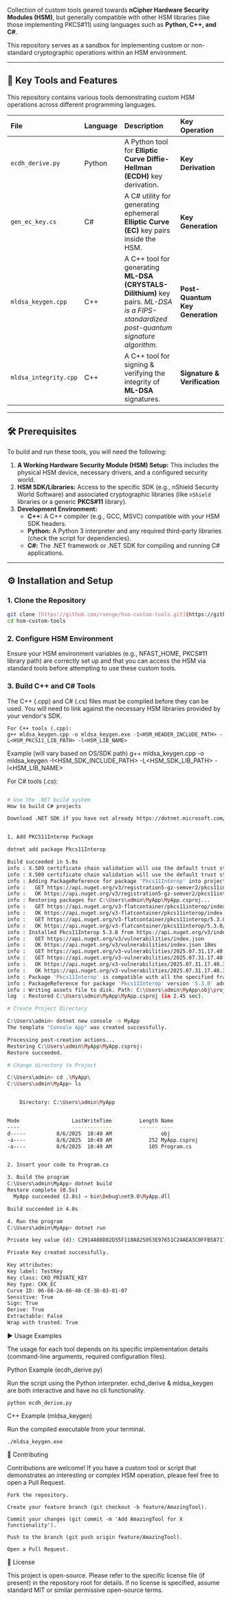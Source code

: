 Collection of custom tools geared towards **nCipher Hardware Security Modules (HSM)**, but generally compatible with other HSM libraries (like those implementing PKCS#11) using languages such as **Python, C++, and C#**.

This repository serves as a sandbox for implementing custom or non-standard cryptographic operations within an HSM environment.

***

## 🚀 Key Tools and Features

This repository contains various tools demonstrating custom HSM operations across different programming languages.

| File | Language | Description | Key Operation |
| :--- | :--- | :--- | :--- |
| `ecdh_derive.py` | Python | A Python tool for **Elliptic Curve Diffie-Hellman (ECDH)** key derivation. | **Key Derivation** |
| `gen_ec_key.cs` | C# | A C# utility for generating ephemeral **Elliptic Curve (EC)** key pairs inside the HSM. | **Key Generation** |
| `mldsa_keygen.cpp` | C++ | A C++ tool for generating **ML-DSA (CRYSTALS-Dilithium)** key pairs. *ML-DSA is a FIPS-standardized post-quantum signature algorithm.* | **Post-Quantum Key Generation** |
| `mldsa_integrity.cpp` | C++ | A C++ tool for signing & verifying the integrity of **ML-DSA** signatures. | **Signature & Verification** |

***

## 🛠️ Prerequisites

To build and run these tools, you will need the following:

1.  **A Working Hardware Security Module (HSM) Setup:** This includes the physical HSM device, necessary drivers, and a configured security world.
2.  **HSM SDK/Libraries:** Access to the specific SDK (e.g., nShield Security World Software) and associated cryptographic libraries (like `nShield` libraries or a generic **PKCS#11** library).
3.  **Development Environment:**
    * **C++:** A C++ compiler (e.g., GCC, MSVC) compatible with your HSM SDK headers.
    * **Python:** A Python 3 interpreter and any required third-party libraries (check the script for dependencies).
    * **C#:** The .NET framework or .NET SDK for compiling and running C# applications.

***

## ⚙️ Installation and Setup

### 1. Clone the Repository

```bash
git clone [https://github.com/rvenge/hsm-custom-tools.git](https://github.com/rvenge/hsm-custom-tools.git)
cd hsm-custom-tools
```
### 2. Configure HSM Environment

Ensure your HSM environment variables (e.g., NFAST_HOME, PKCS#11 library path) are correctly set up and that you can access the HSM via standard tools before attempting to use these custom tools.

### 3. Build C++ and C# Tools

The C++ (.cpp) and C# (.cs) files must be compiled before they can be used. You will need to link against the necessary HSM libraries provided by your vendor's SDK.

    For C++ tools (.cpp):
    g++ mldsa_keygen.cpp -o mldsa_keygen.exe -I<HSM_HEADER_INCLUDE_PATH> -L<HSM_PKCS11_LIB_PATH> -l<HSM_LIB_NAME>

Example (will vary based on OS/SDK path)
g++ mldsa_keygen.cpp -o mldsa_keygen -I<HSM_SDK_INCLUDE_PATH> -L<HSM_SDK_LIB_PATH> -l<HSM_LIB_NAME>

For C# tools (.cs):
```bash

# Use the .NET build system
How to build C# projects

Download .NET SDK if you have not already https://dotnet.microsoft.com/en-us/download


1. Add PKCS11Interop Package 

dotnet add package Pkcs11Interop

Build succeeded in 5.0s
info : X.509 certificate chain validation will use the default trust store selected by .NET for code signing.
info : X.509 certificate chain validation will use the default trust store selected by .NET for timestamping.
info : Adding PackageReference for package 'Pkcs11Interop' into project 'C:\Users\admin\MyApp\MyApp.csproj'.
info :   GET https://api.nuget.org/v3/registration5-gz-semver2/pkcs11interop/index.json
info :   OK https://api.nuget.org/v3/registration5-gz-semver2/pkcs11interop/index.json 421ms
info : Restoring packages for C:\Users\admin\MyApp\MyApp.csproj...
info :   GET https://api.nuget.org/v3-flatcontainer/pkcs11interop/index.json
info :   OK https://api.nuget.org/v3-flatcontainer/pkcs11interop/index.json 113ms
info :   GET https://api.nuget.org/v3-flatcontainer/pkcs11interop/5.3.0/pkcs11interop.5.3.0.nupkg
info :   OK https://api.nuget.org/v3-flatcontainer/pkcs11interop/5.3.0/pkcs11interop.5.3.0.nupkg 81ms
info : Installed Pkcs11Interop 5.3.0 from https://api.nuget.org/v3/index.json to C:\Users\admin\.nuget\packages\pkcs11interop\5.3.0 with content hash NnnD5CheO5d0ZTP/clt7XCjUy+FraxZv0hVP0GWSvry8jH4IrLifta04M9cjITr0EzKshG4qnFu2pdZZfhjttA==.
info :   GET https://api.nuget.org/v3/vulnerabilities/index.json
info :   OK https://api.nuget.org/v3/vulnerabilities/index.json 18ms
info :   GET https://api.nuget.org/v3-vulnerabilities/2025.07.31.17.40.39/vulnerability.base.json
info :   GET https://api.nuget.org/v3-vulnerabilities/2025.07.31.17.40.39/2025.08.06.11.41.03/vulnerability.update.json
info :   OK https://api.nuget.org/v3-vulnerabilities/2025.07.31.17.40.39/vulnerability.base.json 42ms
info :   OK https://api.nuget.org/v3-vulnerabilities/2025.07.31.17.40.39/2025.08.06.11.41.03/vulnerability.update.json 70ms
info : Package 'Pkcs11Interop' is compatible with all the specified frameworks in project 'C:\Users\admin\MyApp\MyApp.csproj'.
info : PackageReference for package 'Pkcs11Interop' version '5.3.0' added to file 'C:\Users\admin\MyApp\MyApp.csproj'.
info : Writing assets file to disk. Path: C:\Users\admin\MyApp\obj\project.assets.json
log  : Restored C:\Users\admin\MyApp\MyApp.csproj (in 2.45 sec).

# Create Project Directory 

C:\Users\admin> dotnet new console -o MyApp
The template "Console App" was created successfully.

Processing post-creation actions...
Restoring C:\Users\admin\MyApp\MyApp.csproj:
Restore succeeded.

# Change directory to Project

C:\Users\admin> cd .\MyApp\
C:\Users\admin\MyApp> ls


    Directory: C:\Users\admin\MyApp


Mode                 LastWriteTime         Length Name
----                 -------------         ------ ----
d-----          8/6/2025  10:49 AM                obj
-a----          8/6/2025  10:49 AM            252 MyApp.csproj
-a----          8/6/2025  10:49 AM            105 Program.cs


2. Insert your code to Program.cs

3. Build the program 
C:\Users\admin\MyApp> dotnet build
Restore complete (0.5s)
  MyApp succeeded (2.8s) → bin\Debug\net9.0\MyApp.dll

Build succeeded in 4.0s

4. Run the program 
C:\Users\admin\MyApp> dotnet run

Private key value (d): C2914A08D82D55F110A825053E97651C24AEA3C0FFB587176AEB6C30AE292BC7

Private Key created successfully.

Key attributes:
Key label: TestKey
Key class: CKO_PRIVATE_KEY
Key type: CKK_EC
Curve ID: 06-08-2A-86-48-CE-3D-03-01-07
Sensitive: True
Sign: True
Derive: True
Extractable: False
Wrap with trusted: True
```

▶️ Usage Examples

The usage for each tool depends on its specific implementation details (command-line arguments, required configuration files).

Python Example (ecdh_derive.py)

Run the script using the Python interpreter. echd_derive & mldsa_keygen are both interactive and have no cli functionality.
```
python ecdh_derive.py 
```

C++ Example (mldsa_keygen)

Run the compiled executable from your terminal.
```
./mldsa_keygen.exe
```

🤝 Contributing

Contributions are welcome! If you have a custom tool or script that demonstrates an interesting or complex HSM operation, please feel free to open a Pull Request.

    Fork the repository.

    Create your feature branch (git checkout -b feature/AmazingTool).

    Commit your changes (git commit -m 'Add AmazingTool for X functionality').

    Push to the branch (git push origin feature/AmazingTool).

    Open a Pull Request.

📜 License

This project is open-source. Please refer to the specific license file (if present) in the repository root for details. If no license is specified, assume standard MIT or similar permissive open-source terms.
